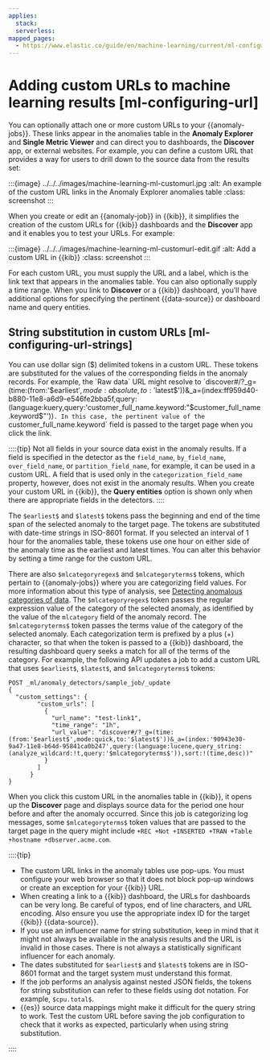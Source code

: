 ```yaml
---
applies:
  stack:
  serverless:
mapped_pages:
  - https://www.elastic.co/guide/en/machine-learning/current/ml-configuring-url.html
---
```


# Adding custom URLs to machine learning results [ml-configuring-url]

You can optionally attach one or more custom URLs to your {{anomaly-jobs}}. These links appear in the anomalies table in the **Anomaly Explorer** and **Single Metric Viewer** and can direct you to dashboards, the **Discover** app, or external websites. For example, you can define a custom URL that provides a way for users to drill down to the source data from the results set:

:::{image} ../../../images/machine-learning-ml-customurl.jpg
:alt: An example of the custom URL links in the Anomaly Explorer anomalies table
:class: screenshot
:::

When you create or edit an {{anomaly-job}} in {{kib}}, it simplifies the creation of the custom URLs for {{kib}} dashboards and the **Discover** app and it enables you to test your URLs. For example:

:::{image} ../../../images/machine-learning-ml-customurl-edit.gif
:alt: Add a custom URL in {{kib}}
:class: screenshot
:::

For each custom URL, you must supply the URL and a label, which is the link text that appears in the anomalies table. You can also optionally supply a time range. When you link to **Discover** or a {{kib}} dashboard, you’ll have additional options for specifying the pertinent {{data-source}} or dashboard name and query entities.

## String substitution in custom URLs [ml-configuring-url-strings]

You can use dollar sign ($) delimited tokens in a custom URL. These tokens are substituted for the values of the corresponding fields in the anomaly records. For example, the `Raw data` URL might resolve to `discover#/?_g=(time:(from:'$earliest$',mode:absolute,to:'$latest$'))&_a=(index:ff959d40-b880-11e8-a6d9-e546fe2bba5f,query:(language:kuery,query:'customer_full_name.keyword:"$customer_full_name.keyword$"'))`.
In this case, the pertinent value of the `customer_full_name.keyword` field is passed to the target page when you click the link.

::::{tip}
Not all fields in your source data exist in the anomaly results. If a field is specified in the detector as the `field_name`, `by_field_name`, `over_field_name`, or `partition_field_name`, for example, it can be used in a custom URL. A field that is used only in the `categorization_field_name` property, however, does not exist in the anomaly results. When you create your custom URL in {{kib}}, the **Query entities** option is shown only when there are appropriate fields in the detectors.
::::

The `$earliest$` and `$latest$` tokens pass the beginning and end of the time span of the selected anomaly to the target page. The tokens are substituted with date-time strings in ISO-8601 format. If you selected an interval of 1 hour for the anomalies table, these tokens use one hour on either side of the anomaly time as the earliest and latest times. You can alter this behavior by setting a time range for the custom URL.

There are also `$mlcategoryregex$` and `$mlcategoryterms$` tokens, which pertain to {{anomaly-jobs}} where you are categorizing field values. For more information about this type of analysis, see [Detecting anomalous categories of data](ml-configuring-categories.md). The `$mlcategoryregex$` token passes the regular expression value of the category of the selected anomaly, as identified by the value of the `mlcategory` field of the anomaly record. The `$mlcategoryterms$` token passes the terms value of the category of the selected anomaly. Each categorization term is prefixed by a plus (+) character, so that when the token is passed to a {{kib}} dashboard, the resulting dashboard query seeks a match for all of the terms of the category. For example, the following API updates a job to add a custom URL that uses `$earliest$`, `$latest$`, and `$mlcategoryterms$` tokens:

```console
POST _ml/anomaly_detectors/sample_job/_update
{
  "custom_settings": {
        "custom_urls": [
          {
            "url_name": "test-link1",
            "time_range": "1h",
            "url_value": "discover#/?_g=(time:(from:'$earliest$',mode:quick,to:'$latest$'))&_a=(index:'90943e30-9a47-11e8-b64d-95841ca0b247',query:(language:lucene,query_string:(analyze_wildcard:!t,query:'$mlcategoryterms$')),sort:!(time,desc))"
          }
        ]
      }
}
```

When you click this custom URL in the anomalies table in {{kib}}, it opens up the **Discover** page and displays source data for the period one hour before and after the anomaly occurred. Since this job is categorizing log messages, some `$mlcategoryterms$` token values that are passed to the target page in the query might include `+REC +Not +INSERTED +TRAN +Table +hostname +dbserver.acme.com`.

::::{tip}

* The custom URL links in the anomaly tables use pop-ups. You must configure your web browser so that it does not block pop-up windows or create an exception for your {{kib}} URL.
* When creating a link to a {{kib}} dashboard, the URLs for dashboards can be very long. Be careful of typos, end of line characters, and URL encoding. Also ensure you use the appropriate index ID for the target {{kib}} {{data-source}}.
* If you use an influencer name for string substitution, keep in mind that it might not always be available in the analysis results and the URL is invalid in those cases. There is not always a statistically significant influencer for each anomaly.
* The dates substituted for `$earliest$` and `$latest$` tokens are in ISO-8601 format and the target system must understand this format.
* If the job performs an analysis against nested JSON fields, the tokens for string substitution can refer to these fields using dot notation. For example, `$cpu.total$`.
* {{es}} source data mappings might make it difficult for the query string to work. Test the custom URL before saving the job configuration to check that it works as expected, particularly when using string substitution.

::::
